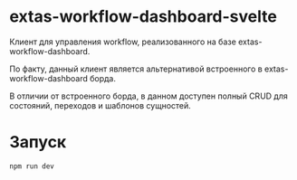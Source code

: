# extas-workflow-dashboard-svelte

Клиент для управления workflow, реализованного на базе extas-workflow-dashboard. 

По факту, данный клиент является альтернативой встроенного в extas-workflow-dashboard борда.

В отличии от встроенного борда, в данном доступен полный CRUD для состояний, переходов и шаблонов сущностей.

# Запуск

`npm run dev`
